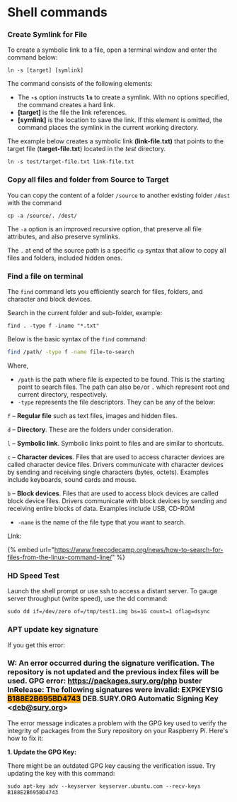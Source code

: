 # Shell commands

### Create Symlink for File <a href="#ftoc-heading-4" id="ftoc-heading-4"></a>

To create a symbolic link to a file, open a terminal window and enter the command below:

```
ln -s [target] [symlink]
```

The command consists of the following elements:

* The **`-s`** option instructs **`ln`** to create a symlink. With no options specified, the command creates a hard link.
* **\[target]** is the file the link references.
* **\[symlink]** is the location to save the link. If this element is omitted, the command places the symlink in the current working directory.

The example below creates a symbolic link **(link-file.txt)** that points to the target file (**target-file.txt**) located in the _test_ directory.

```
ln -s test/target-file.txt link-file.txt
```



### Copy all files and folder from Source to Target

You can copy the content of a folder `/source` to another existing folder `/dest` with the command

```
cp -a /source/. /dest/
```

The `-a` option is an improved recursive option, that preserve all file attributes, and also preserve symlinks.

The `.` at end of the source path is a specific `cp` syntax that allow to copy all files and folders, included hidden ones.



### Find a file on terminal

The `find` command lets you efficiently search for files, folders, and character and block devices.

Search in the current folder and sub-folder, example:

```
find . -type f -iname "*.txt"
```

Below is the basic syntax of the `find` command:

```bash
find /path/ -type f -name file-to-search
```

Where,

* `/path` is the path where file is expected to be found. This is the starting point to search files. The path can also be`/`or `.` which represent root and current directory, respectively.
* `-type` represents the file descriptors. They can be any of the below:

`f` – **Regular file** such as text files, images and hidden files.

`d` – **Directory**. These are the folders under consideration.

`l` – **Symbolic link**. Symbolic links point to files and are similar to shortcuts.

`c` – **Character devices**. Files that are used to access character devices are called character device files. Drivers communicate with character devices by sending and receiving single characters (bytes, octets).  Examples include     keyboards, sound cards and mouse.

`b` – **Block devices**. Files that are used to access block devices are called block device files. Drivers communicate with block devices by sending and receiving entire blocks of data. Examples include USB, CD-ROM

* `-name` is the name of the file type that you want to search.

LInk:

{% embed url="https://www.freecodecamp.org/news/how-to-search-for-files-from-the-linux-command-line/" %}

### HD Speed Test

Launch the shell prompt or use ssh to access a distant server. To gauge server throughput (write speed), use the dd command:

```
sudo dd if=/dev/zero of=/tmp/test1.img bs=1G count=1 oflag=dsync
```



### APT update key signature

If you get this error:&#x20;

### W: An error occurred during the signature verification. The repository is not updated and the previous index files will be used. GPG error: https://packages.sury.org/php buster InRelease: The following signatures were invalid: EXPKEYSIG <mark style="background-color:orange;">B188E2B695BD4743</mark> DEB.SURY.ORG Automatic Signing Key \<deb@sury.org>

The error message indicates a problem with the GPG key used to verify the integrity of packages from the Sury repository on your Raspberry Pi. Here's how to fix it:

**1. Update the GPG Key:**

There might be an outdated GPG key causing the verification issue. Try updating the key with this command:

```
sudo apt-key adv --keyserver keyserver.ubuntu.com --recv-keys B188E2B695BD4743
```
